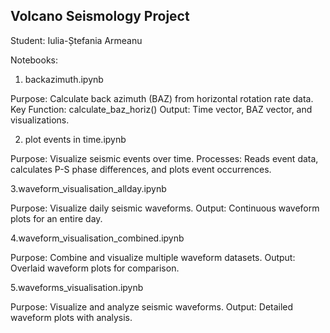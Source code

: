 ## Volcano Seismology Project 
Student: Iulia-Ștefania Armeanu 

Notebooks:

1. backazimuth.ipynb

Purpose: Calculate back azimuth (BAZ) from horizontal rotation rate data.
Key Function: calculate_baz_horiz()
Output: Time vector, BAZ vector, and visualizations.

2. plot events in time.ipynb

Purpose: Visualize seismic events over time.
Processes: Reads event data, calculates P-S phase differences, and plots event occurrences.

3.waveform_visualisation_allday.ipynb

Purpose: Visualize daily seismic waveforms.
Output: Continuous waveform plots for an entire day.

4.waveform_visualisation_combined.ipynb

Purpose: Combine and visualize multiple waveform datasets.
Output: Overlaid waveform plots for comparison.

5.waveforms_visualisation.ipynb

Purpose: Visualize and analyze seismic waveforms.
Output: Detailed waveform plots with analysis.
